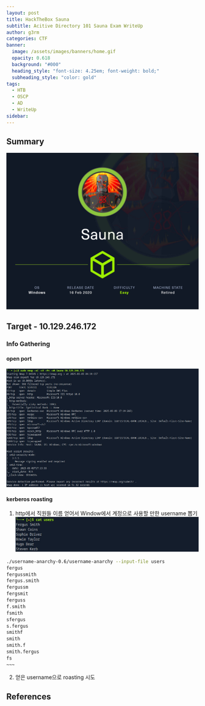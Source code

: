 ```yaml
---
layout: post
title: HackTheBox Sauna
subtitle: Acitive Directory 101 Sauna Exam WriteUp
author: g3rm
categories: CTF
banner:
  image: /assets/images/banners/home.gif
  opacity: 0.618
  background: "#000"
  heading_style: "font-size: 4.25em; font-weight: bold;"
  subheading_style: "color: gold"
tags:
  - HTB
  - OSCP
  - AD
  - WriteUp
sidebar:
---
```

## Summary
![](/assets/images/posts/2025-03-03-Sauna/2bdc0adf35cd7ad873b24031aca76c17_MD5.jpeg)

## Target - 10.129.246.172
### Info Gathering
#### open port   
![](/assets/images/posts/2025-03-03-Sauna/43e51fa648198ff08b7fb527b4792e9e_MD5.jpeg)

#### kerberos roasting
1. http에서 직원들 이름 얻어서 Window에서 계정으로 사용할 만한 username 뽑기
![](/assets/images/posts/2025-03-03-Sauna/daf33dc2142cef7bfb6f4a86808126de_MD5.jpeg)
``` bash
./username-anarchy-0.6/username-anarchy --input-file users
fergus
fergussmith
fergus.smith
fergussm
fergsmit
ferguss
f.smith
fsmith
sfergus
s.fergus
smithf
smith
smith.f
smith.fergus
fs
~~~
```   
2. 얻은 username으로 roasting 시도



## References